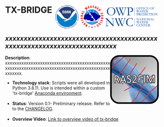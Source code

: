# TX-BRIDGE <img src="https://github.com/NOAA-OWP/ras2fim/blob/main/doc/ras2fim_agency_20211018.png" align="right" alt="tx-bridge agency" height="80"> <br> <br>
## <i>xxxxxxxxxxxxxxxxxxxxxxxxxxxxxxxxxxxxxxxxxxxxxxxxxxxxxxxxxxxxxxxxxxxxxxx </i>

<img src="https://github.com/NOAA-OWP/ras2fim/blob/main/doc/ras2fim_logo_20211018.png" align="right"
     alt="ras2fim logo" width="160" height="160">

**Description**:  xxxxxxxxxxxxxxxxxxxxxxxxxxxxxxxxxxxxxxxxxxxxxxxxxxxxxxxxxxxxxxxxxxxxxxxxxxxxxxxxxxxxxxxxxxxxxxxxx.

  - **Technology stack**: Scripts were all developed in Python 3.8.11.  Use is intended within a custom 'tx-bridge' [Anaconda environment](https://www.anaconda.com/products/individual).  <br><br>
  - **Status**:  Version 0.1- Preliminary release.  Refer to to the [CHANGELOG](CHANGELOG.md).<br><br>
  - **Overview Video**: [Link to overview video of tx-bridge](https://www.youtube.com/watch?v=xxxxxxxxxxxxxxxxxx)<br><br>
